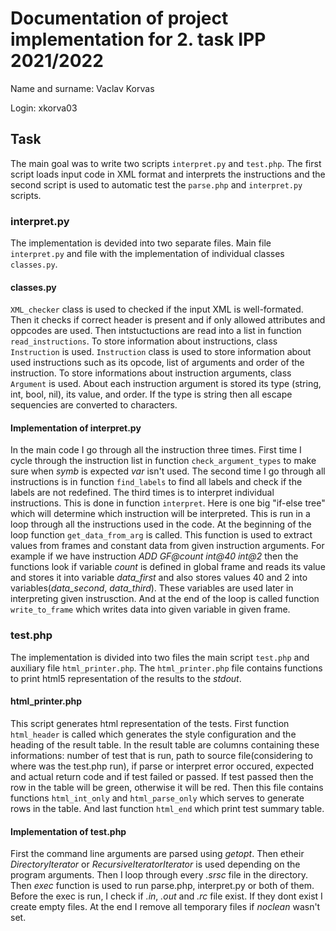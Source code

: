 # Documentation of project implementation for 2. task IPP 2021/2022

Name and surname: Vaclav Korvas

Login: xkorva03

## Task

The main goal was to write two scripts `interpret.py` and `test.php`. The first script loads input code in XML format and interprets the instructions and the second script is used to automatic test the `parse.php` and `interpret.py` scripts.

### interpret.py

The implementation is devided into two separate files. Main file `interpret.py` and file with the implementation of individual classes `classes.py`.

#### classes.py

`XML_checker` class is used to checked if the input XML is well-formated. Then it checks if correct header is present and if only allowed attributes and oppcodes are used. Then intstuctuctions are read into a list in function `read_instructions`. To store information about instructions, class `Instruction` is used.
``Instruction`` class is used to store information about used instructions such as its opcode, list of arguments and order of the instruction.
To store informations about instruction arguments, class `Argument` is used. About each instruction argument is stored its type (string, int, bool, nil), its value, and order. If the type is string then all escape sequencies are converted to characters.

#### Implementation of interpret.py

In the main code I go through all the instruction three times. First time I cycle through the instruction list in function `check_argument_types` to make sure when *symb* is expected *var* isn't used.
The second time I go through all instructions is in function `find_labels` to find all labels and check if the labels are not redefined.
The third times is to interpret individual instructions. This is done in function `interpret`. Here is one big "if-else tree" which will determine which instruction will be interpreted. This is run in a loop through all the instructions used in the code. At the beginning of the loop function `get_data_from_arg` is called. This function is used to extract values from frames and constant data from given instruction arguments.
For example if we have instruction *ADD GF@count int@40 int@2* then the functions look if variable *count* is defined in global frame and reads its value and stores it into variable *data_first* and also stores values 40 and 2 into variables(*data_second*, *data_third*). These variables are used later in interpreting given instrusction. And at the end of the loop is called function `write_to_frame` which writes data into given variable in given frame.

### test.php

The implementation is divided into two files the main script `test.php` and auxiliary file `html_printer.php`. The `html_printer.php` file contains functions to print html5 representation of the results to the *stdout*.

#### html_printer.php

This script generates html representation of the tests. First function `html_header` is called which generates the style configuration and the heading of the result table. In the result table are columns containing these informations: number of test that is run, path to source file(considering to where was the test.php run), if parse or interpret error occured, expected and actual return code and if test failed or passed. If test passed then the row in the table will be green, otherwise it will be red. Then this file contains functions `html_int_only` and `html_parse_only` which serves to generate rows in the table. And last function `html_end` which print test summary table.

#### Implementation of test.php

First the command line arguments are parsed using *getopt*. Then etheir *DirectoryIterator* or *RecursiveIteratorIterator* is used depending on the program arguments. Then I loop through every *.srsc* file in the directory. Then *exec* function is used to run parse.php, interpret.py or both of them. Before the exec is run, I check if *.in*, *.out* and *.rc* file exist. If they dont exist I create empty files. At the end I remove all temporary files if *noclean* wasn't set.

